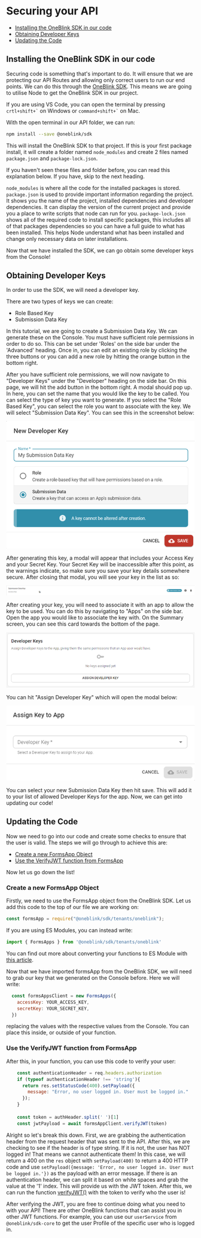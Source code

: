 # Securing your API

- [Installing the OneBlink SDK in our code](#installing-the-oneblink-sdk-in-our-code)
- [Obtaining Developer Keys](#obtaining-developer-keys)
- [Updating the Code](#updating-the-code)

## Installing the OneBlink SDK in our code

Securing code is something that's important to do. It will ensure that we are protecting our API Routes and allowing only correct users to run our end points. We can do this through the [OneBlink SDK](https://oneblink.github.io/sdk-node-js/). This means we are going to utilise Node to get the OneBlink SDK in our project. 

If you are using VS Code, you can open the terminal by pressing <code>crtl+shift+\`</code> on Windows or <code>command+shift+\`</code> on Mac.

With the open terminal in our API folder, we can run:

```bash
npm install --save @oneblink/sdk
```

This will install the OneBlink SDK to that project. If this is your first package install, it will create a folder named `node_modules` and create 2 files named `package.json` and `package-lock.json`. 

If you haven't seen these files and folder before, you can read this explanation below. If you have, skip to the next heading. 

`node_modules` is where all the code for the installed packages is stored. `package.json` is used to provide important information regarding the project. It shows you the name of the project, installed dependencies and developer dependencies. It can display the version of the current project and provide you a place to write scripts that node can run for you. `package-lock.json` shows all of the required code to install specific packages, this includes all of that packages dependencies so you can have a full guide to what has been installed. This helps Node understand what has been installed and change only necessary data on later installations. 

Now that we have installed the SDK, we can go obtain some developer keys from the Console!

## Obtaining Developer Keys

In order to use the SDK, we will need a developer key. 

There are two types of keys we can create:

- Role Based Key
- Submission Data Key

In this tutorial, we are going to create a Submission Data Key. We can generate these on the Console. You must have sufficient role permissions in order to do so. This can be set under 'Roles' on the side bar under the 'Advanced' heading. Once in, you can edit an existing role by clicking the three buttons or you can add a new role by hitting the orange button in the bottom right. 

After you have sufficient role permissions, we will now navigate to "Developer Keys" under the "Developer" heading on the side bar.
On this page, we will hit the add button in the bottom right. A modal should pop up. In here, you can set the name that you would like the key to be called. You can select the type of key you want to generate. If you select the "Role Based Key", you can select the role you want to associate with the key. We will select "Submission Data Key".  You can see this in the screenshot below: 

![An image of a new key being generated on OneBlink Console](../pics/DeveloperKeyCreation.png)

After generating this key, a modal will appear that includes your Access Key and your Secret Key. Your Secret Key will be inaccessible after this point, as the warnings indicate, so make sure you save your key details somewhere secure. After closing that modal, you will see your key in the list as so:

![An example of what a developer key looks like after generation on the OneBlink Console](../pics/DeveloperKeyExample.png)

After creating your key, you will need to associate it with an app to allow the key to be used. You can do this by navigating to "Apps" on the side bar. Open the app you would like to associate the key with. On the Summary screen, you can see this card towards the bottom of the page. 

![An image of the Developer Key card on the App Summary Screen from the OneBlink Console](../pics/AddingDeveloperKeyToApp.png)

You can hit "Assign Developer Key" which will open the modal below: 

![An image of Assign Developer Key modal from the OneBlink Console](../pics/AssignDeveloperKey.png)

You can select your new Submission Data Key then hit save. This will add it to your list of allowed Developer Keys for the app. Now, we can get into updating our code!

## Updating the Code

Now we need to go into our code and create some checks to ensure that the user is valid. The steps we will go through to achieve this are:

- [Create a new FormsApp Object](#create-a-new-formsapp-object)
- [Use the VerifyJWT function from FormsApp](#use-the-verifyjwt-function-from-formsapp)

Now let us go down the list!

### Create a new FormsApp Object

Firstly, we need to use the FormsApp object from the OneBlink SDK. Let us add this code to the top of our file we are working on:

```js
const formsApp = require("@oneblink/sdk/tenants/oneblink");
```

If you are using ES Modules, you can instead write:

```js
import { FormsApps } from '@oneblink/sdk/tenants/oneblink'
```

You can find out more about converting your functions to ES Module with [this article](./upgrading-to-es-modules.md).

Now that we have imported formsApp from the OneBlink SDK, we will need to grab our key that we generated on the Console before. 
Here we will write:

```js
  const formsAppsClient = new FormsApps({
    accessKey: YOUR_ACCESS_KEY,
    secretKey: YOUR_SECRET_KEY,
  })
```
replacing the values with the respective values from the Console. You can place this inside, or outside of your function.

### Use the VerifyJWT function from FormsApp

After this, in your function, you can use this code to verify your user:

```js
    const authenticationHeader = req.headers.authorization
    if (typeof authenticationHeader !== 'string'){
      return res.setStatusCode(400).setPayload({
        message: "Error, no user logged in. User must be logged in."
      });
    }

    const token = authHeader.split(' ')[1]
    const jwtPayload = await formsAppClient.verifyJWT(token)
```

Alright so let's break this down.
First, we are grabbing the authentication header from the request header that was sent to the API. After this, we are checking to see if the header is of type string. If it is not, the user has NOT logged in! That means we cannot authenticate them! In this case, we will return a 400 on the `res` object with `setPayload(400)` to return a 400 HTTP code and use `setPayload({message: 'Error, no user logged in. User must be logged in.'})` as the payload with an error message. 
If there is an authentication header, we can split it based on white spaces and grab the value at the '1' index. This will provide us with the JWT token. After this, we can run the function [verifyJWT()](https://oneblink.github.io/sdk-node-js/classes/oneblink.FormsApps.html#verifyJWT) with the token to verify who the user is! 

After verifying the JWT, you are free to continue doing what you need to with your API! There are other OneBlink functions that can assist you in other JWT functions. For example, you can use our `userService` from `@oneblink/sdk-core` to get the user Profile of the specific user who is logged in. 

